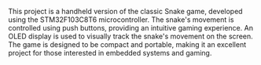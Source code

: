 This project is a handheld version of the classic Snake game, developed using the STM32F103C8T6 microcontroller. The snake's movement is controlled using push buttons, providing an intuitive gaming experience. An OLED display is used to visually track the snake's movement on the screen. The game is designed to be compact and portable, making it an excellent project for those interested in embedded systems and gaming.
